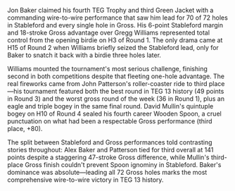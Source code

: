 Jon Baker claimed his fourth TEG Trophy and third Green Jacket with a commanding wire-to-wire performance that saw him lead for 70 of 72 holes in Stableford and every single hole in Gross. His 6-point Stableford margin and 18-stroke Gross advantage over Gregg Williams represented total control from the opening birdie on H3 of Round 1. The only drama came at H15 of Round 2 when Williams briefly seized the Stableford lead, only for Baker to snatch it back with a birdie three holes later.

Williams mounted the tournament's most serious challenge, finishing second in both competitions despite that fleeting one-hole advantage. The real fireworks came from John Patterson's roller-coaster ride to third place—his tournament featured both the best round in TEG 13 history (49 points in Round 3) and the worst gross round of the week (36 in Round 1), plus an eagle and triple bogey in the same final round. David Mullin's quintuple bogey on H10 of Round 4 sealed his fourth career Wooden Spoon, a cruel punctuation on what had been a respectable Gross performance (third place, +80).

The split between Stableford and Gross performances told contrasting stories throughout: Alex Baker and Patterson tied for third overall at 141 points despite a staggering 47-stroke Gross difference, while Mullin's third-place Gross finish couldn't prevent Spoon ignominy in Stableford. Baker's dominance was absolute—leading all 72 Gross holes marks the most comprehensive wire-to-wire victory in TEG 13 history.
